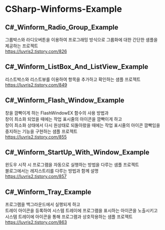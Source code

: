 # CSharp-Winforms-Example

## C#_Winform_Radio_Group_Example
그룹박스와 라디오버튼을 이용하여 프로그래밍 방식으로 그룹화에 대한 간단한 샘플을 제공하는 프로젝트  
https://luvris2.tistory.com/826  

## C#_Winform_ListBox_And_ListView_Example
리스트박스와 리스트뷰를 이용하여 항목을 추가하고 확인하는 샘플 프로젝트  
https://luvris2.tistory.com/849  

## C#_Winform_Flash_Window_Example  
창을 깜빡이게 하는 FlashWindowEX 함수의 사용 방법과  
창이 최소화 되었을 때에는 작업 표시줄의 아이콘을 깜빡이게 하고  
창이 최소화 상태에서 다시 원상태로 되돌아왔을 때에는 작업 표시줄의 아이콘 깜빡임을 중지하는 기능을 구현하는 샘플 프로젝트  
https://luvris2.tistory.com/855  
  
## C#_Winform_StartUp_With_Window_Example
윈도우 시작 시 프로그램을 자동으로 실행하는 방법을 다루는 샘플 프로젝트  
블로그에서는 레지스트리를 다루는 방법과 함께 설명  
https://luvris2.tistory.com/857  

## C#_Winform_Tray_Example
프로그램을 백그라운드에서 실행되게 하고  
트레이 아이콘을 등록하여 시스템 트레이에 프로그램을 표시하는 아이콘을 노출시키고  
시스템 트레이에 아이콘을 통해 프로그램과 상호작용하는 샘플 프로젝트  
https://luvris2.tistory.com/863
